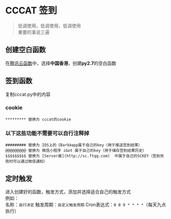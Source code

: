 # CCCAT 签到
> 低调使用，低调使用，低调使用  
> 重要的事说三遍

## 创建空白函数

在[腾讯云函数](https://console.cloud.tencent.com/scf/index/1)中，选择**中国香港**，创建**py2.7**的空白函数

## 签到函数
复制cccat.py中的内容  

### cookie
`********* 替换为 cccat的cookie`  

### 以下这些功能不需要可以自行注释掉  
```
######### 替换为 IOS上的《Bark》app属于自己的key（用于推送签到结果）  
@@@@@@@@@ 替换为 微信小程序 iGot 属于自己的key（用于储存签到结果历史）  
$$$$$$$$$ 替换为 [Server酱](http://sc.ftqq.com)  中属于自己的SCKEY（签到失败时可以通过微信通知）  
```

## 定时触发
进入创建好的函数，触发方式，添加并选择适合自己的触发方式  
例如：  
名称：`自行决定`
触发周期：`自定义触发周期`
Cron表达式：`0 0 9 * * * *`（每天九点执行）
